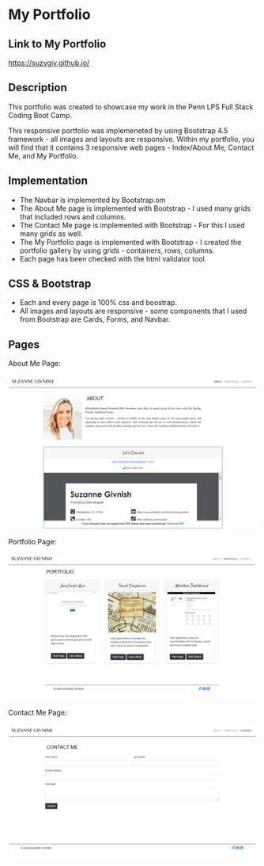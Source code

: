 # My Portfolio

## Link to My Portfolio
https://suzygiv.github.io/

## Description

This portfolio was created to showcase my work in the Penn LPS Full Stack Coding Boot Camp.

This responsive portfolio was implemeneted by using Bootstrap 4.5 framework - all images and layouts are responsive. Within my portfolio, you will find that it contains 3 responsive web pages - Index/About Me, Contact Me, and My Portfolio. 

## Implementation

- The Navbar is implemented by Bootstrap.om 
- The About Me page is implemented with Bootstrap - I used many grids that included rows and columns.
- The Contact Me page is implemented with Bootstrap - For this I used many grids as well.
- The My Portfolio page is implemented with Bootstrap - I created the portfolio gallery by using grids - containers, rows, columns.
- Each page has been checked with the html validator tool.

## CSS & Bootstrap

- Each and every page is 100% css and boostrap.
- All images and layouts are responsive - some components that I used from Bootstrap are Cards, Forms, and Navbar. 

## Pages

About Me Page:

![About Me screenshot](https://github.com/suzygiv/suzygiv.github.io/blob/master/images/about-me-landing-page.PNG)

Portfolio Page:

![Portfolio screenshot](https://github.com/suzygiv/suzygiv.github.io/blob/master/images/portfolio-page.PNG)

Contact Me Page:

![Contact Me screenshot](https://github.com/suzygiv/suzygiv.github.io/blob/master/images/contact-page.PNG)


